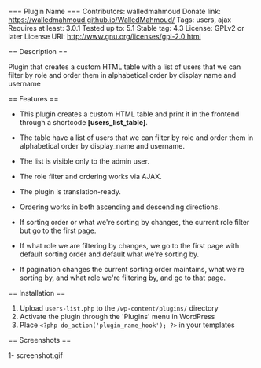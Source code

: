 === Plugin Name ===
Contributors: walledmahmoud
Donate link: https://walledmahmoud.github.io/WalledMahmoud/
Tags: users, ajax
Requires at least: 3.0.1
Tested up to: 5.1
Stable tag: 4.3
License: GPLv2 or later
License URI: http://www.gnu.org/licenses/gpl-2.0.html

== Description ==

Plugin that creates a custom HTML table with a list of users that we can filter by role and order them in alphabetical order by display name and username


== Features == 

- This plugin creates a custom HTML table and print it in the frontend through a shortcode **[users_list_table]**.
- The table have a list of users that we can filter by role and order them in alphabetical order by display_name and username.
- The list is visible only to the admin user.
- The role filter and ordering works via AJAX.
- The plugin is translation-ready.

- Ordering works in both ascending and descending directions.
- If sorting order or what we're sorting by changes, the current role filter but go to the first page.
- If what role we are filtering by changes, we go to the first page with default sorting order and default what we're sorting by.
- If pagination changes the current sorting order maintains, what we're sorting by, and what role we're filtering by, and go to that page.

== Installation ==

1. Upload `users-list.php` to the `/wp-content/plugins/` directory
1. Activate the plugin through the 'Plugins' menu in WordPress
1. Place `<?php do_action('plugin_name_hook'); ?>` in your templates

== Screenshots ==

1- screenshot.gif
